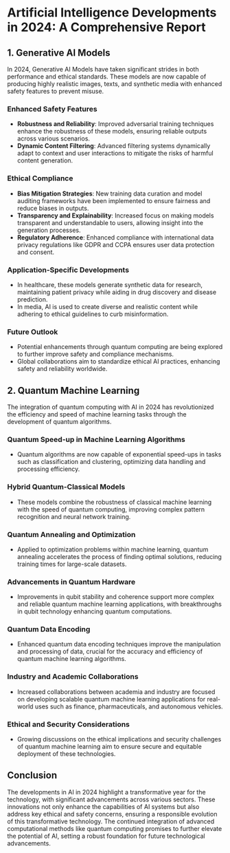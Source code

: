# Artificial Intelligence Developments in 2024: A Comprehensive Report

## 1. Generative AI Models
In 2024, Generative AI Models have taken significant strides in both performance and ethical standards. These models are now capable of producing highly realistic images, texts, and synthetic media with enhanced safety features to prevent misuse.

### Enhanced Safety Features
- **Robustness and Reliability**: Improved adversarial training techniques enhance the robustness of these models, ensuring reliable outputs across various scenarios.
- **Dynamic Content Filtering**: Advanced filtering systems dynamically adapt to context and user interactions to mitigate the risks of harmful content generation.

### Ethical Compliance
- **Bias Mitigation Strategies**: New training data curation and model auditing frameworks have been implemented to ensure fairness and reduce biases in outputs.
- **Transparency and Explainability**: Increased focus on making models transparent and understandable to users, allowing insight into the generation processes.
- **Regulatory Adherence**: Enhanced compliance with international data privacy regulations like GDPR and CCPA ensures user data protection and consent.

### Application-Specific Developments
- In healthcare, these models generate synthetic data for research, maintaining patient privacy while aiding in drug discovery and disease prediction.
- In media, AI is used to create diverse and realistic content while adhering to ethical guidelines to curb misinformation.

### Future Outlook
- Potential enhancements through quantum computing are being explored to further improve safety and compliance mechanisms.
- Global collaborations aim to standardize ethical AI practices, enhancing safety and reliability worldwide.

## 2. Quantum Machine Learning
The integration of quantum computing with AI in 2024 has revolutionized the efficiency and speed of machine learning tasks through the development of quantum algorithms.

### Quantum Speed-up in Machine Learning Algorithms
- Quantum algorithms are now capable of exponential speed-ups in tasks such as classification and clustering, optimizing data handling and processing efficiency.

### Hybrid Quantum-Classical Models
- These models combine the robustness of classical machine learning with the speed of quantum computing, improving complex pattern recognition and neural network training.

### Quantum Annealing and Optimization
- Applied to optimization problems within machine learning, quantum annealing accelerates the process of finding optimal solutions, reducing training times for large-scale datasets.

### Advancements in Quantum Hardware
- Improvements in qubit stability and coherence support more complex and reliable quantum machine learning applications, with breakthroughs in qubit technology enhancing quantum computations.

### Quantum Data Encoding
- Enhanced quantum data encoding techniques improve the manipulation and processing of data, crucial for the accuracy and efficiency of quantum machine learning algorithms.

### Industry and Academic Collaborations
- Increased collaborations between academia and industry are focused on developing scalable quantum machine learning applications for real-world uses such as finance, pharmaceuticals, and autonomous vehicles.

### Ethical and Security Considerations
- Growing discussions on the ethical implications and security challenges of quantum machine learning aim to ensure secure and equitable deployment of these technologies.

## Conclusion
The developments in AI in 2024 highlight a transformative year for the technology, with significant advancements across various sectors. These innovations not only enhance the capabilities of AI systems but also address key ethical and safety concerns, ensuring a responsible evolution of this transformative technology. The continued integration of advanced computational methods like quantum computing promises to further elevate the potential of AI, setting a robust foundation for future technological advancements.